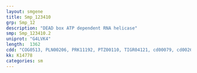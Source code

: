 ```yaml
---
layout: smgene
title: Smp_123410
grp: Smp_12
description: "DEAD box ATP dependent RNA helicase"
smp: Smp_123410.2
uniprot: "G4LVK4"
length:  1362
cdd: "COG0513, PLN00206, PRK11192, PTZ00110, TIGR04121, cd00079, cd00268, cl21455, pfam00270, pfam00271, smart00487, smart00490"
kk: K14778
categories: sm
---
```

